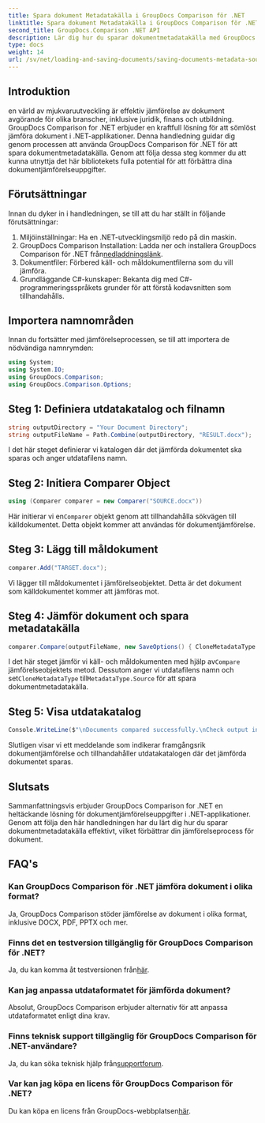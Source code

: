 ```yaml
---
title: Spara dokument Metadatakälla i GroupDocs Comparison för .NET
linktitle: Spara dokument Metadatakälla i GroupDocs Comparison för .NET
second_title: GroupDocs.Comparison .NET API
description: Lär dig hur du sparar dokumentmetadatakälla med GroupDocs Comparison för .NET. Följ vår steg-för-steg-guide för sömlös dokumentjämförelse i ditt .NET.
type: docs
weight: 14
url: /sv/net/loading-and-saving-documents/saving-documents-metadata-source/
---
```

## Introduktion
en värld av mjukvaruutveckling är effektiv jämförelse av dokument avgörande för olika branscher, inklusive juridik, finans och utbildning. GroupDocs Comparison for .NET erbjuder en kraftfull lösning för att sömlöst jämföra dokument i .NET-applikationer. Denna handledning guidar dig genom processen att använda GroupDocs Comparison för .NET för att spara dokumentmetadatakälla. Genom att följa dessa steg kommer du att kunna utnyttja det här bibliotekets fulla potential för att förbättra dina dokumentjämförelseuppgifter.
## Förutsättningar
Innan du dyker in i handledningen, se till att du har ställt in följande förutsättningar:
1. Miljöinställningar: Ha en .NET-utvecklingsmiljö redo på din maskin.
2.  GroupDocs Comparison Installation: Ladda ner och installera GroupDocs Comparison för .NET från[nedladdningslänk](https://releases.groupdocs.com/comparison/net/).
3. Dokumentfiler: Förbered käll- och måldokumentfilerna som du vill jämföra.
4. Grundläggande C#-kunskaper: Bekanta dig med C#-programmeringsspråkets grunder för att förstå kodavsnitten som tillhandahålls.

## Importera namnområden
Innan du fortsätter med jämförelseprocessen, se till att importera de nödvändiga namnrymden:
```csharp
using System;
using System.IO;
using GroupDocs.Comparison;
using GroupDocs.Comparison.Options;
```

## Steg 1: Definiera utdatakatalog och filnamn
```csharp
string outputDirectory = "Your Document Directory";
string outputFileName = Path.Combine(outputDirectory, "RESULT.docx");
```
I det här steget definierar vi katalogen där det jämförda dokumentet ska sparas och anger utdatafilens namn.
## Steg 2: Initiera Comparer Object
```csharp
using (Comparer comparer = new Comparer("SOURCE.docx"))
```
 Här initierar vi en`Comparer` objekt genom att tillhandahålla sökvägen till källdokumentet. Detta objekt kommer att användas för dokumentjämförelse.
## Steg 3: Lägg till måldokument
```csharp
comparer.Add("TARGET.docx");
```
Vi lägger till måldokumentet i jämförelseobjektet. Detta är det dokument som källdokumentet kommer att jämföras mot.
## Steg 4: Jämför dokument och spara metadatakälla
```csharp
comparer.Compare(outputFileName, new SaveOptions() { CloneMetadataType = MetadataType.Source });
```
 I det här steget jämför vi käll- och måldokumenten med hjälp av`Compare` jämförelseobjektets metod. Dessutom anger vi utdatafilens namn och set`CloneMetadataType` till`MetadataType.Source` för att spara dokumentmetadatakälla.
## Steg 5: Visa utdatakatalog
```csharp
Console.WriteLine($"\nDocuments compared successfully.\nCheck output in {outputDirectory}.");
```
Slutligen visar vi ett meddelande som indikerar framgångsrik dokumentjämförelse och tillhandahåller utdatakatalogen där det jämförda dokumentet sparas.

## Slutsats
Sammanfattningsvis erbjuder GroupDocs Comparison for .NET en heltäckande lösning för dokumentjämförelseuppgifter i .NET-applikationer. Genom att följa den här handledningen har du lärt dig hur du sparar dokumentmetadatakälla effektivt, vilket förbättrar din jämförelseprocess för dokument.
## FAQ's
### Kan GroupDocs Comparison för .NET jämföra dokument i olika format?
Ja, GroupDocs Comparison stöder jämförelse av dokument i olika format, inklusive DOCX, PDF, PPTX och mer.
### Finns det en testversion tillgänglig för GroupDocs Comparison för .NET?
 Ja, du kan komma åt testversionen från[här](https://releases.groupdocs.com/).
### Kan jag anpassa utdataformatet för jämförda dokument?
Absolut, GroupDocs Comparison erbjuder alternativ för att anpassa utdataformatet enligt dina krav.
### Finns teknisk support tillgänglig för GroupDocs Comparison för .NET-användare?
 Ja, du kan söka teknisk hjälp från[supportforum](https://forum.groupdocs.com/c/comparison/12).
### Var kan jag köpa en licens för GroupDocs Comparison för .NET?
 Du kan köpa en licens från GroupDocs-webbplatsen[här](https://purchase.groupdocs.com/buy).